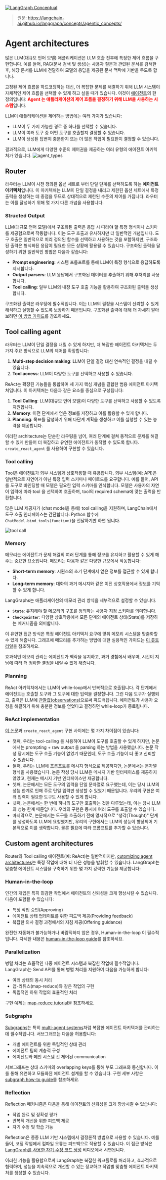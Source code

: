 [![LangGraph Conceptual](https://img.shields.io/badge/LangGraph-Conceptual-blue?logo=langgraph)](https://langchain-ai.github.io/langgraph/concepts/)

> 원문: https://langchain-ai.github.io/langgraph/concepts/agentic_concepts/

# Agent architectures

많은 LLM(대규모 언어 모델) 애플리케이션은 LLM 호출 전후에 특정한 제어 흐름을 구현합니다. 예를 들어, RAG(문서 검색 및 생성)는 사용자 질문과 관련된 문서를 검색한 후, 해당 문서를 LLM에 전달하여 모델의 응답을 제공된 문서 맥락에 기반을 두도록 합니다.

고정된 제어 흐름을 하드코딩하는 대신, 더 복잡한 문제를 해결하기 위해 LLM 시스템이 자체적인 제어 흐름을 선택할 수 있게 하고 싶을 때가 있습니다. 이것이 [에이전트](../blog/what_is_an_ai_agent.md)의 한 정의입니다: <span style="color: red;">**Agent 는 애플리케이션의 제어 흐름을 결정하기 위해 LLM을 사용하는 시스템**</span>입니다.

LLM이 애플리케이션을 제어하는 방법에는 여러 가지가 있습니다:
- LLM이 두 가지 가능한 경로 중 하나를 선택할 수 있습니다.
- LLM이 여러 도구 중 어떤 도구를 호출할지 결정할 수 있습니다.
- LLM이 생성된 답변이 충분한지 또는 더 많은 작업이 필요한지 결정할 수 있습니다.

결과적으로, LLM에게 다양한 수준의 제어권을 제공하는 여러 유형의 에이전트 아키텍처가 있습니다.
![agent_types](../asset/agent_types.png)


## Router
라우터는 LLM이 사전 정의된 옵션 세트로 부터 단일 단계를 선택하도록 하는 **에이전트 아키텍처**입니다. 이 아키텍처는 LLM이 단일 결정을 내리고 제한된 옵션 세트에서 특정 출력을 생성하는 데 중점을 두므로 상대적으로 제한된 수준의 제어를 가집니다. 라우터는 이를 달성하기 위해 몇 가지 다른 개념을 사용합니다.


### Structed Output
LLM(대규모 언어 모델)에서 구조화된 출력은 응답 시 따라야 할 특정 형식이나 스키마를 제공함으로써 작동합니다. 이는 도구 호출과 유사하지만 더 일반적인 개념입니다. 도구 호출은 일반적으로 미리 정의된 함수를 선택하고 사용하는 것을 포함하지만, 구조화된 출력은 형식화된 응답이 필요한 모든 상황에 활용될 수 있습니다. 구조화된 출력을 달성하기 위한 일반적인 방법은 다음과 같습니다:

- **Prompt engineering**: 시스템 프롬프트를 통해 LLM이 특정 형식으로 응답하도록 지시합니다.
- **Output parsers**: LLM 응답에서 구조화된 데이터를 추출하기 위해 후처리를 사용합니다.
- **Tool calling**: 일부 LLM의 내장 도구 호출 기능을 활용하여 구조화된 출력을 생성합니다.

구조화된 출력은 라우팅에 필수적입니다. 이는 LLM의 결정을 시스템이 신뢰할 수 있게 해석하고 실행할 수 있도록 보장하기 때문입니다. 구조화된 출력에 대해 더 자세히 알아보려면 [이 방법 가이드](https://langchain-ai.github.io/langgraph/concepts/low_level/#default-reducer)를 참조하세요.


## Tool calling agent
라우터는 LLM이 단일 결정을 내릴 수 있게 하지만, 더 복잡한 에이전트 아키텍처는 두 가지 주요 방식으로 LLM의 제어를 확장합니다:

1. **Multi-step decision making**: LLM이 단일 결정 대신 연속적인 결정을 내릴 수 있습니다.
2. **Tool access**: LLM이 다양한 도구를 선택하고 사용할 수 있습니다.

ReAct는 확장된 기능들을 통합하여 세 가지 핵심 개념을 결합한 범용 에이전트 아키텍처입니다. 이 아키텍처는 다음과 같은 요소를 중심으로 구성됩니다:

1. **Tool Calling**: LLM(대규모 언어 모델)이 다양한 도구를 선택하고 사용할 수 있도록 지원합니다.
2. **Memory**: 이전 단계에서 얻은 정보를 저장하고 이를 활용할 수 있게 합니다.
3. **Planning**: 목표를 달성하기 위해 다단계 계획을 생성하고 이를 실행할 수 있는 능력을 제공합니다.

이러한 architecture는 단순한 라우팅을 넘어, 여러 단계에 걸쳐 동적으로 문제를 해결할 수 있게 만들어 더 복잡하고 유연한 에이전트가 동작할 수 있도록 합니다. `create_react_agent` 를 사용하여 구현할 수 있습니다.


### Tool calling

Tool은 에이전트가 외부 시스템과 상호작용할 때 유용합니다. 외부 시스템(예: API)은 일반적으로 자연어가 아닌 특정 입력 스키마나 페이로드를 요구합니다. 예를 들어, API를 도구로 바인딩할 때 모델은 필요한 입력 스키마를 인식합니다. 모델은 사용자의 자연어 입력에 따라 tool 을 선택하여 호출하며, tool의 required schema에 맞는 출력을 반환합니다.

많은 LLM 제공자가 (chat model을 통해) tool calling을 지원하며, LangChain에서 도구 호출 인터페이스는 간단합니다: Python 함수에 `ChatModel.bind_tools(function)`을 전달하기만 하면 됩니다.

![tool call](../asset/tool_call.png)


### Memory

메모리는 에이전트가 문제 해결의 여러 단계를 통해 정보를 유지하고 활용할 수 있게 해주는 중요한 요소입니다. 메모리는 다음과 같은 다양한 규모에서 작동합니다:

- **Short-term memory**: 시퀀스의 초기 단계에서 얻은 정보를 접근할 수 있게 합니다.
- **Long-term memory**: 대화의 과거 메시지와 같은 이전 상호작용에서 정보를 기억할 수 있게 합니다.

LangGraphs는 애플리케이션의 메모리 관리 방식을 세부적으로 설정할 수 있습니다.

- **`State`**: 유지해야 할 메모리의 구조를 정의하는 사용자 지정 스키마를 의미합니다.
- **`Checkpointer`**: 다양한 상호작용에서 모든 단계의 에이전트 상태(State)를 저장하는 메커니즘을 의미합니다.

이 유연한 접근 방식은 특정 에이전트 아키텍처 요구에 맞춰 메모리 시스템을 맞춤화할 수 있게 해줍니다. 그래프에 메모리를 추가하는 방법에 대한 실용적인 가이드는 [이 튜토리얼](https://langchain-ai.github.io/langgraph/concepts/agentic_concepts/#structured-output)을 참조하세요.

효과적인 메모리 관리는 에이전트가 맥락을 유지하고, 과거 경험에서 배우며, 시간이 지남에 따라 더 정확한 결정을 내릴 수 있게 해줍니다.


### Planning

ReAct 아키텍처에서는 LLM이 while-loop에서 반복적으로 호출됩니다. 각 단계에서 에이전트는 호출할 도구와 그 도구에 대한 입력을 결정합니다. 그런 다음 도구가 실행되고, 출력은 LLM에 <span style="text-decoration: underline; cursor: pointer;" title="'관찰값(observation)'이라는 용어는 주로 강화 학습(RL)이나 에이전트 시스템에서 사용되며, 에이전트가 환경과 상호작용하며 얻는 정보를 관찰값으로 정의합니다. LLM 기반 시스템에서도 이 개념을 차용하여, 도구 실행 결과를 관찰값으로 간주하고 이를 다음 단계의 입력으로 사용하는 구조를 따릅니다">관찰값(observations)</span>으로써 피드백됩니다. 에이전트가 사용자 요청을 해결하기 위해 충분한 정보를 얻었다고 결정하면 while-loop가 종료됩니다.


### ReAct implementation

[이 논문](https://arxiv.org/abs/2210.03629)과 `create_react_agent` 구현 사이에는 몇 가지 차이점이 있습니다:

* 첫째, 우리는 tool-calling 을 사용하여 LLM이 도구를 호출할 수 있게 하지만, 논문에서는 prompting + raw output 을 parsing 하는 방법을 사용했습니다. 논문 작성 당시에는 도구 호출 기능이 없었기 때문인데, 도구 호출 기능이 더 좋고 신뢰할 수 있습니다.
* 둘째, 우리는 LLM에 프롬프트를 메시지 형식으로 제공하지만, 논문에서는 문자열 형식을 사용했습니다. 논문 작성 당시 LLM은 메시지 기반 인터페이스를 제공하지 않았고, 현재는 메시지 기반 인터페이스만 제공합니다.
* 셋째, 논문에서는 모든 도구의 입력을 단일 문자열로 요구했는데, 이는 당시 LLM의 성능 한계로 인해 주로 단일 입력만 생성할 수 있었기 때문입니다. 우리의 구현은 여러 입력이 필요한 도구도 사용할 수 있게 합니다.
* 넷째, 논문에서는 한 번에 하나의 도구만 호출하는 것을 다루었는데, 이는 당시 LLM의 성능 한계 때문입니다. 우리의 구현은 동시에 여러 도구를 호출할 수 있습니다.
* 마지막으로, 논문에서는 도구를 호출하기 전에 명시적으로 "생각(Thought)" 단계를 생성하도록 LLM에 요청했지만, 우리의 구현에서는 LLM의 성능이 향상되어 기본적으로 이를 생략합니다. 물론 필요에 따라 프롬프트를 추가할 수 있습니다.


## Custom agent architectures

Router와 Tool calling 에이전트(예: ReAct)는 일반적이지만, [cutomizing agent architectures](../blog/why_you_should_outsource_your_agentic_infrastructure_but_own_your_cognitive_architecture.md)는 특정 작업에 대해 더 나은 성능을 발휘할 수 있습니다. LangGraph는 맞춤형 에이전트 시스템을 구축하기 위한 몇 가지 강력한 기능을 제공합니다:


### Human-in-the-loop

인간의 개입은 특히 민감한 작업에서 에이전트의 신뢰성을 크게 향상시킬 수 있습니다. 다음이 포함될 수 있습니다:

- 특정 작업 승인(Approving)
- 에이전트 상태 업데이트를 위한 피드백 제공(Providing feedback)
- 복잡한 의사 결정 과정에서의 지침 제공(Offering guidance)

완전한 자동화가 불가능하거나 바람직하지 않은 경우, Human-in-the-loop 이 필수적입니다. 자세한 내용은 [human-in-the-loop guide](./human_in_the_loop.md)를 참조하세요.


### Parallelization

병렬 처리는 효율적인 다중 에이전트 시스템과 복잡한 작업에 필수적입니다. LangGraph는 Send API를 통해 병렬 처리를 지원하여 다음을 가능하게 합니다:

- 여러 상태의 동시 처리
- 맵-리듀스(map-reduce)와 같은 작업의 구현
- 독립적인 하위 작업의 효율적인 처리

구현 예제는 [map-reduce tutorial](../how_to/how_to_create_map_reduce_branchs_for_parallel_execution.md)을 참조하세요.


### Subgraphs

[Subgraphs](./langgraph_glossary.md#Subgraphs)는 특히 [multi-agent systems](./multi_agent_systems.md)처럼 복잡한 에이전트 아키텍처를 관리하는 데 필수적입니다. 서브그래프는 다음을 허용합니다:

- 개별 에이전트를 위한 독립적인 상태 관리
- 에이전트 팀의 계층적 구성
- 에이전트와 메인 시스템 간 제어된 communication

서브그래프는 상태 스키마의 overlapping keys를 통해 부모 그래프와 통신합니다. 이를 통해 유연하고 모듈화된 에이전트 설계를 할 수 있습니다. 구현 세부 사항은 [subgraph how-to guide](../how_to/how_to_use_subgraphs.md)를 참조하세요.


### Reflection

Reflection 메커니즘은 다음을 통해 에이전트의 신뢰성을 크게 향상시킬 수 있습니다:

- 작업 완료 및 정확성 평가
- 반복적 개선을 위한 피드백 제공
- 자기 수정 및 학습 가능

Reflection은 종종 LLM 기반 시스템에서 결정론적 방법으로 사용할 수 있습니다. 예를 들어, 코딩 작업에서 컴파일 오류는 피드백으로 작용할 수 있습니다. 이 접근 방식은 [LangGraph를 사용한 자기 수정 코드 생성](https://langchain-ai.github.io/langgraph/concepts/agentic_concepts/#reflection) 비디오에서 시연됩니다.


이러한 기능을 활용함으로써 LangGraph는 복잡한 워크플로를 처리하고, 효과적으로 협력하며, 성능을 지속적으로 개선할 수 있는 정교하고 작업별 맞춤형 에이전트 아키텍처를 생성할 수 있습니다.
